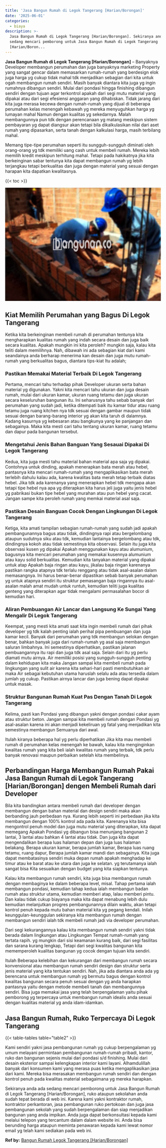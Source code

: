 ```yaml
---
title: 'Jasa Bangun Rumah di Legok Tangerang [Harian/Borongan]'
date: '2025-06-01'
categories:
  - biaya
description: >-
  Jasa Bangun Rumah di Legok Tangerang [Harian/Borongan]. Sekiranya anda ada
  sedang mencari pemborong untuk Jasa Bangun Rumah di Legok Tangerang
  [Harian/Boron...
---
```


**Jasa Bangun Rumah di Legok Tangerang \[Harian/Borongan\]** – Banyaknya Developer membangun perumahan dan juga banyaknya marketing Property yang sangat gencar dalam memasarkan rumah-rumah yang berdesign elok juga harga yg cukup tidak mahal tdk menjadikan sebagian dari kita untuk ogah membangun rumah sendiri. Masih banyak diantara kita juga yg ingin rumahnya dibangun sendiri. Mulai dari pondasi hingga finishing dibangun sendiri dengan tujuan agar terkontrol apakah dari segi mutu material yang dipakai atau dari segi efesiensi anggaran yang dihabiskan. Tidak jarang dari kita juga merasa kecewa dengan rumah-rumah yang dijual di beberapa perumahan kelas menengah kebawah yg mereka menyuguhkan harga yg lumayan mahal Namun dengan kualitas yg sekedarnya. Malah membangunnya pun tdk dengan perencanaan yg matang meskipun sistem pembayaran yg dapat diangsur akan tetapi bila dikalkulasikan nilai dari aset rumah yang dipasarkan, serta tanah dengan kalkulasi harga, masih terbilang mahal.

Memang tipe-tipe perumahan seperti itu sungguh-sungguh diminati oleh orang-orang yg tdk memiliki uang cash untuk membeli rumah. Mereka lebih memilih kredit meskipun terhitung mahal. Tetapi pada hakikatnya jika kita berkeinginan sabar tentunya kita dapat membangun rumah yg lebih terjangkau tetapi berkualitas dan juga dengan material yang sesuai dengan harapan kita dapatkan kwalitasnya.

{{< toc >}}

![Jasa Bangun Rumah di Legok Tangerang [Harian/Borongan]](/images/borong-bangunan-39.png)

## Kiat Memilih Perumahan yang Bagus Di Legok Tangerang

Ketika kita berkeinginan membeli rumah di perumahan tentunya kita mengharapkan kualitas rumah yang indah secara desain dan juga baik secara kualitas. Apakah mungkin ini kita peroleh? mungkin saja, kalau kita teliti dalam memilihnya. Nah, dibawah ini ada sebagian kiat dari kami seandainya anda berharap menerima kan desain dan juga mutu rumah-rumah yang berkualitas bagus, diantara tips-kiat Itu adalah;

### Pastikan Memakai Material Terbaik Di Legok Tangerang

Pertama, mencari tahu terhadap pihak Developer ukuran serta bahan material yg digunakan. Yakni kita mencari tahu ukuran dan juga desain rumah, mulai dari ukuran kamar, ukuran ruang tetamu dan juga ukuran secara keseluruhan bangunan itu. Ini seharusnya tahu sebab banyak dari perumahan yang sudah jadi, ketika ditempati baik itu kamar tidur atau ruang tetamu juga ruang kitchen nya tdk sesuai dengan gambar maupun tidak sesuai dengan barang-barang interior yg akan kita taruh di dalamnya. Kadang kasurnya yg kebesaran atau bangkunya yang ke panjangan dan sebagainya. Maka kita mesti cari tahu tentang ukuran kamar, ruang tetamu dan dapur pada bangunan tersebut.

### Mengetahui Jenis Bahan Banguan Yang Sesauai Dipakai Di Legok Tangerang

Kedua, kita juga mesti tahu material bahan material apa saja yg dipakai. Contohnya untuk dinding, apakah menerapkan bata merah atau hebel, pantasnya kita mencari rumah-rumah yang mengaplikasikan bata merah terlebih dahulu kalau ada, karena kwalitas bata merah tetap terbaik diatas hebel. Jika tdk ada karenanya yang menerapkan hebel tdk mengapa akan tetapi tipe hebel nya apa yg diterapkan kita harus jeli juga yaitu jenis hebel yg pabrikasi bukan tipe hebel yang murahan atau pun hebel yang cacat. Jangan sampe kita peroleh rumah yang memkai material asal saja.

### Pastikan Desain Banguan Cocok Dengan Lingkungan Di Legok Tangerang

Ketiga, kita amati tampilan sebagian rumah-rumah yang sudah jadi apakah pembangunannya bagus atau tidak, dindingnya rapi atau bergelombang ataupun sudutnya siku atau tdk, kemudian lantainya bergelombang atau tdk, dindingnya kokoh atau tidak semestinya kita observasi. Selain itu juga kita observasi kusen yg dipakai Apakah menggunakan kayu atau alumunium, bagusnya kita mencari perumahan yang memakai kusennya alumunium atau kayu solid berkualitas. Kemudian kita tanyakan material yang dipakai untuk atap Apakah baja ringan atau kayu, jikalau baja ringan karenanya pastikan rangka atapnya tdk terlalu renggang atau tidak asal-asalan dalam memasangnya. Ini harus benar-benar dipastikan sebab banyak perumahan yg untuk atapnya sendiri itu struktur pemasangan baja ringannya itu asal-asalan malah amat mudah untuk runtuh, kemudian teliti juga kualitas genteng yang diterapkan agar tidak mengalami permasalahan bocor di kemudian hari.

### Aliran Pembuangan Air Lancar dan Langsung Ke Sungai Yang Mengalir Di Legok Tangerang

Keempat, yang mesti kita amati saat kita ingin membeli rumah dari pihak developer yg tdk kalah penting ialah perihal pipa pembuangan dan juga kamar kecil. Banyak dari perumahan yang tdk membangun selokan dengan benar, bahkan banyak juga dari rumah-rumah yg asal saja membangun saluran limbahnya. Ini semestinya diperhatikan, pastikan jalanan pembuangannya itu rapi dan juga tdk asal saja. Selain dari itu yg perlu diamati mutu airnya. Air memiliki posisi yang sungguh-sungguh penting dalam kehidupan kita maka Jangan sampai kita membeli rumah pada lingkungan yang sulit air karena kita sehari-hari pasti membutuhkan air maka Air sebagai kebutuhan utama haruslah selalu ada atau tersedia dalam jumlah yg cukup. Pastikan airnya lancar dan juga bening dapat dipakai untuk masak.

### Struktur Bangunan Rumah Kuat Pas Dengan Tanah Di Legok Tangerang

Kelima, pasti kan Pondasi yang dibangun yakni dengan pondasi cakar ayam atau struktur beton. Jangan sampai kita membeli rumah dengan Pondasi yg asal-asalan karena ini akan menjadi kekeliruan yg fatal yang menjadikan kita semestinya membangun Semuanya dari awal.

Itulah kiranya beberapa hal yg perlu diperhatikan Jika kita mau membeli rumah di perumahan kelas menengah ke bawah, kalau kita menginginkan kwalitas rumah yang kita beli ialah kwalitas rumah yang terbaik, tdk perlu banyak renovasi maupun perbaikan setelah kita membelinya.

## Perbandingan Harga Membangun Rumah Pakai Jasa Bangun Rumah di Legok Tangerang \[Harian/Borongan\] dengen Membeli Rumah dari Developer

Bila kita bandingkan antara membeli rumah dari developer dengan membangun dengan bahan material dan design sendiri maka akan berbanding jauh perbedaan nya. Kurang lebih seperti ini perbedaan jika kita membangun dengan 100% kontrol ada pada kita. Karenanya kita bisa mengontrol penuh model dan juga mutu material yang diterapkan, kita dapat memegang Apakah Pondasi yg dibangun bisa menunjang bangunan 2 lantai, 3 lantai atau bahkan 4 lantai atau tidak. Dan juga kita dapat mengendalikan berapa luas halaman depan dan juga luas halaman belakang. Berapa ukuran kamar, berapa jumlah kamar, Berapa luas ruang tetamu, ruang dapur, Berapa jumlah kamar mandi dan sebagainya. Kita juga dapat membatasinya sendiri muka depan rumah apakah menghadap ke timur atau ke barat atau ke utara dan juga ke selatan. yg terutamanya ialah sangat bisa Kita sesuaikan dengan budget yang kita siapkan tentunya.

Kalau kita membangun rumah sendiri, kita juga bisa membangun rumah dengan membaginya ke dalam beberapa level, misal. Tahap pertama ialah membangun pondasi, kemudian tahap kedua ialah membangun badan rumah atau struktur utama, kemudian memberi atap, lalau memberi pintu. Dan kalau tidak cukup biayanya maka kita dapat menabung lebih dulu kemudian melanjutkan progres pembangunannya dilain waktu, akan tetapi kontrol penuh kepada mutu bahan material kita yg pegang kendali. Inilah keunggulan-keunggulan sekiranya kita membangun rumah dengan membangun sendiri ialah tdk membeli rumah jadi via developer perumahan.

Dari segi kekurangannya kalau kita membangun rumah sendiri yakni tidak berada dalam lingkungan atau Lingkungan Tempat rumah-rumah yang tertata rapih. yg mungkin dari sisi keamanan kurang baik, dari segi fasilitas dan sarana kurang lengkap, Tetapi dari segi kwalitas bangunan kita mememperoleh kualitas bangunan yg cocok dengan tujuan kita sendiri.

Itulah Beberapa kelebihan dan kekurangan dari membangun rumah secara konvensional atau membangun rumah sendiri design dan struktur serta jenis material yang kita tentukan sendiri. Nah, jika ada diantara anda ada yg berencana untuk membangun rumah yg bermutu bagus dengan kontrol kwalitas bangunan secara penuh sesuai dengan yg anda harapkan pantasnya yaitu dengan metode membeli tanah dan membangunnya sendiri. Bisa juga memakai jasa yang telah berpengalaman yaitu pihak pemborong yg terpercaya untuk membangun rumah idealis anda sesuai dengan kualitas material yg anda idam-idamkan.

## Jasa Bangun Rumah, Ruko Terpercaya Di Legok Tangerang

{{< table-tables table="table2" >}}

Kami sendiri yakni jasa pembangunan rumah yg cukup berpengalaman yg umum melayani permintaan pembangunan rumah-rumah pribadi, kantor, ruko dan bangunan sejenis mulai dari pondasi s/d finishing. Mulai dari desain eksterior sampai kelengkapan interior kami layani. Alhamdulillah banyak dari konsumen kami yang merasa puas ketika mengaplikasikan jasa dari kami. Mereka bisa merasakan membangun rumah sendiri dan dengan kontrol penuh pada kwalitas material sebagaimana yg mereka harapkan.

Sekiranya anda ada sedang mencari pemborong untuk Jasa Bangun Rumah di Legok Tangerang \[Harian/Borongan\], ruko ataupun sekolahan anda sudah tepat berada di web ini. Karena kami yakni kontraktor rumah, kontraktor perkantoran, jasa pembangunan ruko pertokoan dan juga jasa pembangunan sekolah yang sudah berpengalaman dan siap menjadikan bangunan yang anda impikan. Anda juga dapat berkonsultasi kepada kami melalui telepon yang tercantum dalam dalam website ini. Anda bisa berunding harga ataupun meminta penawaran kepada kami lewat nomor email yg telah kami sediakan pada web ini.

**Ref by:** [Bangun Rumah Legok Tangerang [Harian/Borongan]](https://id.wikipedia.org/wiki/Bangun)
